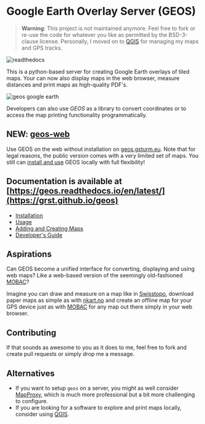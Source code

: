# Google Earth Overlay Server (GEOS)

> **Warning**: This project is not maintained anymore. Feel free to fork or re-use the code for whatever you like as permitted by the BSD-3-clause license. Personally, I moved on to [QGIS](https://qgis.org/) for
> managing my maps and GPS tracks. 

![readthedocs](https://readthedocs.org/projects/geos/badge/?version=latest&style=flat)

This is a python-based server for creating Google Earth overlays
of tiled maps. Your can now also display maps in the web browser,
measure distances and print maps as high-quality PDF's.

![geos google earth](doc/_static/ge-places.png)

Developers can also use *GEOS* as a library to convert coordinates
or to access the map printing functionality programmatically.

## **NEW**: [geos-web](http://geos.gsturm.eu/)
Use GEOS on the web without installation on [geos.gsturm.eu](http://geos.gsturm.eu/).
Note that for legal reasons, the public version comes with a very limited set of maps.
You still can [install and use](https://geos.readthedocs.io/en/latest/) GEOS locally with full flexibility!

## Documentation is available at [https://geos.readthedocs.io/en/latest/](https://grst.github.io/geos)
* [Installation](https://geos.readthedocs.io/en/latest/users.html#installation)
* [Usage](https://geos.readthedocs.io/en/latest/users.html#usage)
* [Adding and Creating Maps](https://geos.readthedocs.io/en/latest/users.html#more-maps)
* [Developer's Guide](https://geos.readthedocs.io/en/latest/developers.html)

## Aspirations
Can GEOS become a unified interface for converting, displaying and using web maps?
Like a web-based version of the seemingly old-fashioned [MOBAC](http://mobac.sourceforge.net)?

Imagine you can draw and measure on a map like in [Swisstopo](https://map.geo.admin.ch), download paper maps
as simple as with [nkart.no](http://www.nkart.no/) and create an offline map for your GPS device just as
with [MOBAC](http://mobac.sourceforge.net) for any map out there simply in your web browser.

## Contributing
If that sounds as awesome to you as it does to me, feel free to fork and create
pull requests or simply drop me a message.

## Alternatives
 * If you want to setup `geos` on a server, you might as well consider [MapProxy](https://mapproxy.org), which is much more professional but a bit more challenging to configure.
 * If you are looking for a software to explore and print maps locally, consider
   using [QGIS](https://www.qgis.org/de/site/). 

